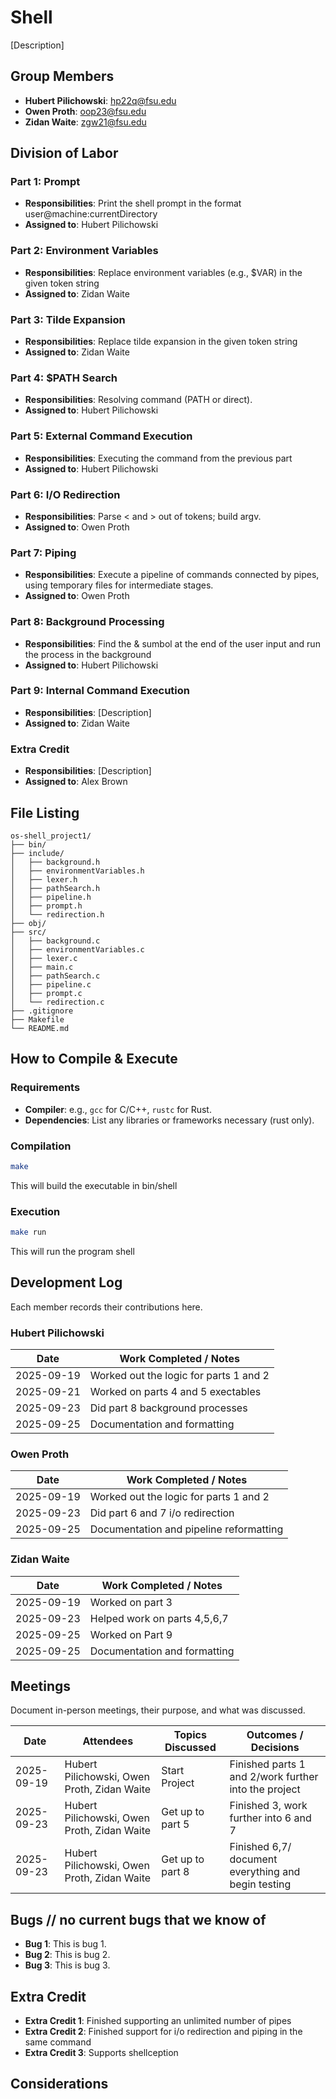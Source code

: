# Shell

[Description]

## Group Members
- **Hubert Pilichowski**: hp22q@fsu.edu
- **Owen Proth**: oop23@fsu.edu
- **Zidan Waite**: zgw21@fsu.edu
## Division of Labor

### Part 1: Prompt
- **Responsibilities**: Print the shell prompt in the format user@machine:currentDirectory
- **Assigned to**: Hubert Pilichowski

### Part 2: Environment Variables
- **Responsibilities**: Replace environment variables (e.g., $VAR) in the given token string
- **Assigned to**: Zidan Waite

### Part 3: Tilde Expansion
- **Responsibilities**: Replace tilde expansion in the given token string
- **Assigned to**: Zidan Waite

### Part 4: $PATH Search
- **Responsibilities**: Resolving command (PATH or direct).
- **Assigned to**: Hubert Pilichowski

### Part 5: External Command Execution
- **Responsibilities**: Executing the command from the previous part
- **Assigned to**: Hubert Pilichowski

### Part 6: I/O Redirection
- **Responsibilities**: Parse < and > out of tokens; build argv.
- **Assigned to**: Owen Proth

### Part 7: Piping
- **Responsibilities**: Execute a pipeline of commands connected by pipes, using temporary files for intermediate stages.
- **Assigned to**: Owen Proth

### Part 8: Background Processing
- **Responsibilities**: Find the & sumbol at the end of the user input and run the process in the background
- **Assigned to**: Hubert Pilichowski

### Part 9: Internal Command Execution
- **Responsibilities**: [Description]
- **Assigned to**: Zidan Waite

### Extra Credit
- **Responsibilities**: [Description]
- **Assigned to**: Alex Brown

## File Listing
```
os-shell_project1/
├── bin/
├── include/
│   ├── background.h
│   ├── environmentVariables.h
│   ├── lexer.h
│   ├── pathSearch.h
│   ├── pipeline.h
│   ├── prompt.h
│   └── redirection.h
├── obj/
├── src/
│   ├── background.c
│   ├── environmentVariables.c
│   ├── lexer.c
│   ├── main.c
│   ├── pathSearch.c
│   ├── pipeline.c
│   ├── prompt.c
│   └── redirection.c
├── .gitignore
├── Makefile
└── README.md
```
## How to Compile & Execute

### Requirements
- **Compiler**: e.g., `gcc` for C/C++, `rustc` for Rust.
- **Dependencies**: List any libraries or frameworks necessary (rust only).

### Compilation

```bash
make
```
This will build the executable in bin/shell
### Execution
```bash
make run
```
This will run the program shell

## Development Log
Each member records their contributions here.

### Hubert Pilichowski

| Date       | Work Completed / Notes |
|------------|------------------------|
| 2025-09-19 | Worked out the logic for parts 1 and 2 |
| 2025-09-21 | Worked on parts 4 and 5 exectables |
| 2025-09-23 | Did part 8 background processes |
| 2025-09-25 | Documentation and formatting |

### Owen Proth

| Date       | Work Completed / Notes |
|------------|------------------------|
| 2025-09-19 | Worked out the logic for parts 1 and 2 |
| 2025-09-23 | Did part 6 and 7 i/o redirection |
| 2025-09-25 | Documentation and pipeline reformatting |


### Zidan Waite

| Date       | Work Completed / Notes |
|------------|------------------------|
| 2025-09-19 | Worked on part 3  |
| 2025-09-23 | Helped work on parts 4,5,6,7 |
| 2025-09-25 | Worked on Part 9 |
| 2025-09-25 | Documentation and formatting |


## Meetings
Document in-person meetings, their purpose, and what was discussed.

| Date       | Attendees            | Topics Discussed | Outcomes / Decisions |
|------------|----------------------|------------------|-----------------------|
| 2025-09-19 | Hubert Pilichowski, Owen Proth, Zidan Waite | Start Project    | Finished parts 1 and 2/work further into the project  |
| 2025-09-23 | Hubert Pilichowski, Owen Proth, Zidan Waite | Get up to part 5 | Finished 3, work further into 6 and 7  |
| 2025-09-23 | Hubert Pilichowski, Owen Proth, Zidan Waite | Get up to part 8 | Finished 6,7/ document everything and begin testing  |



## Bugs // no current bugs that we know of
- **Bug 1**: This is bug 1.
- **Bug 2**: This is bug 2.
- **Bug 3**: This is bug 3.

## Extra Credit
- **Extra Credit 1**: Finished supporting an unlimited number of pipes
- **Extra Credit 2**: Finished support for i/o redirection and piping in the same command
- **Extra Credit 3**: Supports shellception

## Considerations

